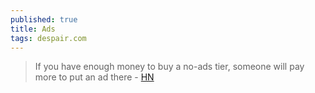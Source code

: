 ```yaml
---
published: true
title: Ads
tags: despair.com
---
```

> If you have enough money to buy a no-ads tier, someone will pay more to put an ad there - [HN](https://news.ycombinator.com/item?id=29079652)
